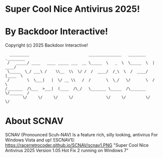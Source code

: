# Super Cool Nice Antivirus 2025!
# By Backdoor Interactive!
Copyright (c) 2025 Backdoor Interactive!
``` 
  _________                           _______________   ________   .________
 /   _____/ ____   ____ _____ ___  __ \_____  \   _  \  \_____  \  |   ____/
 \_____  \_/ ___\ /    \\__  \\  \/ /  /  ____/  /_\  \  /  ____/  |____  \ 
 /        \  \___|   |  \/ __ \\   /  /       \  \_/   \/       \  /       \
/_______  /\___  >___|  (____  /\_/   \_______ \_____  /\_______ \/______  /
        \/     \/     \/     \/               \/     \/         \/       \/ 
```
# About SCNAV
SCNAV (Pronounced Scuh-NAV) Is a feature rich, silly looking, antivirus For Windows Vista and up!
![SCNAV1]: https://racerretrocoder.github.io/SCNAV/scnav1.PNG "Super Cool Nice Antivirus 2025 Version 1.05 Hot Fix 2 running on Windows 7"